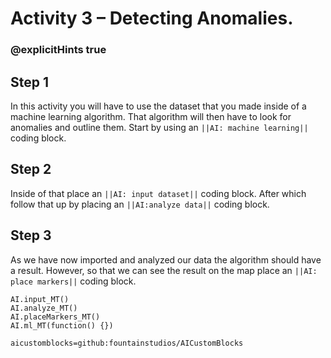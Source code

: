 # Activity 3 – Detecting Anomalies.

### @explicitHints true


## Step 1
In this activity you will have to use the dataset that you made inside of a machine learning algorithm. That algorithm will then have to look for 
anomalies and outline them. Start by using an `||AI: machine learning||` coding block.

## Step 2
Inside of that place an `||AI: input dataset||` coding block. After which follow that up by placing an `||AI:analyze data||` coding block.

## Step 3
As we have now imported and analyzed our data the algorithm should have a result. However, so that we can see the result on the map place an 
`||AI: place markers||` coding block.


```ghost
AI.input_MT()
AI.analyze_MT()
AI.placeMarkers_MT()
AI.ml_MT(function() {})
```

```package
aicustomblocks=github:fountainstudios/AICustomBlocks
```